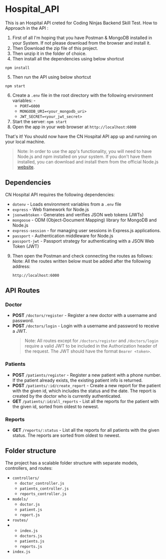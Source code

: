 # Hospital_API
This is an Hospital API creted for Coding Ninjas Backend Skill Test.
How to Approach in the API :
1. First of all I'm hoping that you have Postman & MongoDB installed in your System. If not please download from the browser and install it.
2. Then Download the zip file of this project.
3. Then unzip it in the folder of choice.
4. Then install all the dependencies using below shortcut
```
npm install
```
5. Then run the API using below shortcut
```
npm start
```
6. Create a `.env` file in the root directory with the following environment variables: -
    - `PORT=6000`
    - `MONGODB_URI=<your_mongodb_uri>`
    - `JWT_SECRET=<your_jwt_secret>`
7. Start the server: `npm start`
8. Open the app in your web browser at `http://localhost:6000`

That's it! You should now have the CN Hospital API app up and running on your local machine.

> Note: In order to use the app's functionality, you will need to have Node.js and npm installed on your system. If you don't have them installed, you can download and install them from the official Node.js [website](https://nodejs.org/en/).
## Dependencies

CN Hospital API requires the following dependencies:

-   `dotenv` - Loads environment variables from a `.env` file
-   `express` - Web framework for Node.js
-   `jsonwebtoken` - Generates and verifies JSON web tokens (JWTs)
-   `mongoose` - ODM (Object-Document Mapping) library for MongoDB and Node.js
-   `express-session` - for managing user sessions in Express.js applications.
-   `passport` - Authentication middleware for Node.js
-   `passport-jwt` - Passport strategy for authenticating with a JSON Web Token (JWT)

9. Then open the Postman and check connecting the routes as follows:
    Note: All the routes written below must be added after the following address:
   ```
   http://localhost:6000
   ```
## API Routes

### Doctor
-   **POST** `/doctors/register` - Register a new doctor with a username and password.
-   **POST** `/doctors/login` - Login with a username and password to receive a JWT.
    > Note: All routes except for `/doctors/register` and `/doctors/login` require a valid JWT to be included in the Authorization header of the request. The JWT should have the format `Bearer <token>`.

### Patients
-   **POST** `/patients/register` - Register a new patient with a phone number. If the patient already exists, the existing patient info is returned.
-   **POST** `/patients/:id/create_report` - Create a new report for the patient with the given id, which includes the status and the date. The report is created by the doctor who is currently authenticated.
-   **GET** `/patients/:id/all_reports` - List all the reports for the patient with the given id, sorted from oldest to newest.

### Reports

-   **GET** `/reports/:status` - List all the reports for all patients with the given status. The reports are sorted from oldest to newest.

## Folder structure

The project has a scalable folder structure with separate models, controllers, and routes:

-   `controllers/`
    -   `doctor_controller.js`
    -   `patients_controller.js`
    -   `reports_controller.js`
-   `models/`
    -   `doctor.js`
    -   `patient.js`
    -   `report.js`
-   `routes/`
-   -   `index.js`
    -   `doctors.js`
    -   `patients.js`
    -   `reports.js`
-   `index.js`
   
